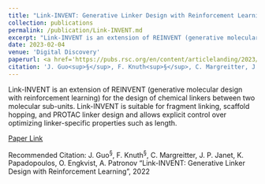 ```yaml
---
title: "Link-INVENT: Generative Linker Design with Reinforcement Learning"
collection: publications
permalink: /publication/Link-INVENT.md
excerpt: "Link-INVENT is an extension of REINVENT (generative molecular design with reinforcement learning) for the design of chemical linkers between two molecular sub-units. Link-INVENT is suitable for fragment linking, scaffold hopping, and PROTAC linker design and allows explicit control over optimizing linker-specific properties such as length."
date: 2023-02-04
venue: 'Digital Discovery'
paperurl: <a href='https://pubs.rsc.org/en/content/articlelanding/2023/dd/d2dd00115b'>Paper Link</a>
citation: 'J. Guo<sup>§</sup>, F. Knuth<sup>§</sup>, C. Margreitter, J. P. Janet, K. Papadopoulos, O. Engkvist, A. Patronov “Link-INVENT: Generative Linker Design with Reinforcement Learning”, 2022'
---
```

Link-INVENT is an extension of REINVENT (generative molecular design with reinforcement learning) for the design of chemical linkers between two molecular sub-units. Link-INVENT is suitable for fragment linking, scaffold hopping, and PROTAC linker design and allows explicit control over optimizing linker-specific properties such as length.

[Paper Link](https://pubs.rsc.org/en/content/articlelanding/2023/dd/d2dd00115b)

Recommended Citation: J. Guo<sup>§</sup>, F. Knuth<sup>§</sup>, C. Margreitter, J. P. Janet, K. Papadopoulos, O. Engkvist, A. Patronov “Link-INVENT: Generative Linker Design with Reinforcement Learning”, 2022
